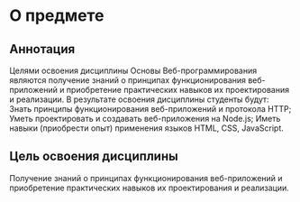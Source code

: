 # О предмете
## Аннотация
Целями освоения дисциплины Основы Веб-программирования являются получение знаний о принципах функционирования веб-приложений и приобретение практических навыков их проектирования и реализации. В результате освоения дисциплины студенты будут: Знать принципы функционирования веб-приложений и протокола HTTP; Уметь проектировать и создавать веб-приложения на Node.js; Иметь навыки (приобрести опыт) применения языков HTML, CSS, JavaScript.
## Цель освоения дисциплины
Получение знаний о принципах функционирования веб-приложений и приобретение практических навыков их проектирования и реализации.


